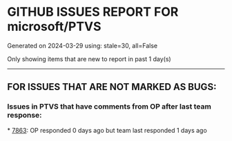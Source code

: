 
# GITHUB ISSUES REPORT FOR microsoft/PTVS


Generated on 2024-03-29 using: stale=30, all=False


Only showing items that are new to report in past 1 day(s)


---

## FOR ISSUES THAT ARE NOT MARKED AS BUGS:


### Issues in PTVS that have comments from OP after last team response:


\* [7863](https://github.com/microsoft/PTVS/issues/7863 "Loading is extremely slow when using mixed code debugging"): OP responded 0 days ago but team last responded 1 days ago
